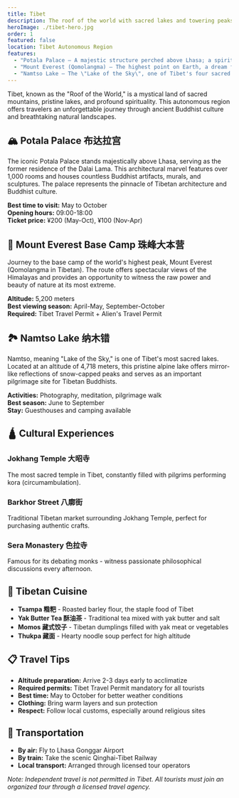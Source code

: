 ```yaml
---
title: Tibet
description: The roof of the world with sacred lakes and towering peaks
heroImage: ./tibet-hero.jpg
order: 1
featured: false
location: Tibet Autonomous Region
features:
  - "Potala Palace – A majestic structure perched above Lhasa; a spiritual landmark."
  - "Mount Everest (Qomolangma) – The highest point on Earth, a dream for climbers and pilgrims."
  - "Namtso Lake – The \"Lake of the Sky\", one of Tibet's four sacred lakes."
---
```


Tibet, known as the "Roof of the World," is a mystical land of sacred mountains, pristine lakes, and profound spirituality. This autonomous region offers travelers an unforgettable journey through ancient Buddhist culture and breathtaking natural landscapes.

## 🏔️ Potala Palace 布达拉宫

The iconic Potala Palace stands majestically above Lhasa, serving as the former residence of the Dalai Lama. This architectural marvel features over 1,000 rooms and houses countless Buddhist artifacts, murals, and sculptures. The palace represents the pinnacle of Tibetan architecture and Buddhist culture.

**Best time to visit:** May to October  
**Opening hours:** 09:00-18:00  
**Ticket price:** ¥200 (May-Oct), ¥100 (Nov-Apr)

## 🗻 Mount Everest Base Camp 珠峰大本营

Journey to the base camp of the world's highest peak, Mount Everest (Qomolangma in Tibetan). The route offers spectacular views of the Himalayas and provides an opportunity to witness the raw power and beauty of nature at its most extreme.

**Altitude:** 5,200 meters  
**Best viewing season:** April-May, September-October  
**Required:** Tibet Travel Permit + Alien's Travel Permit

## 🏞️ Namtso Lake 纳木错

Namtso, meaning "Lake of the Sky," is one of Tibet's most sacred lakes. Located at an altitude of 4,718 meters, this pristine alpine lake offers mirror-like reflections of snow-capped peaks and serves as an important pilgrimage site for Tibetan Buddhists.

**Activities:** Photography, meditation, pilgrimage walk  
**Best season:** June to September  
**Stay:** Guesthouses and camping available

## 🛕 Cultural Experiences

### Jokhang Temple 大昭寺
The most sacred temple in Tibet, constantly filled with pilgrims performing kora (circumambulation).

### Barkhor Street 八廓街
Traditional Tibetan market surrounding Jokhang Temple, perfect for purchasing authentic crafts.

### Sera Monastery 色拉寺
Famous for its debating monks - witness passionate philosophical discussions every afternoon.

## 🍜 Tibetan Cuisine

- **Tsampa 糌粑** - Roasted barley flour, the staple food of Tibet
- **Yak Butter Tea 酥油茶** - Traditional tea mixed with yak butter and salt
- **Momos 藏式饺子** - Tibetan dumplings filled with yak meat or vegetables
- **Thukpa 藏面** - Hearty noodle soup perfect for high altitude

## 📋 Travel Tips

- **Altitude preparation:** Arrive 2-3 days early to acclimatize
- **Required permits:** Tibet Travel Permit mandatory for all tourists
- **Best time:** May to October for better weather conditions
- **Clothing:** Bring warm layers and sun protection
- **Respect:** Follow local customs, especially around religious sites

## 🚗 Transportation

- **By air:** Fly to Lhasa Gonggar Airport
- **By train:** Take the scenic Qinghai-Tibet Railway
- **Local transport:** Arranged through licensed tour operators

*Note: Independent travel is not permitted in Tibet. All tourists must join an organized tour through a licensed travel agency.* 